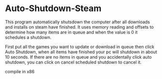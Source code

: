 # Auto-Shutdown-Steam
This program automatically shutsdown the computer after all downloads and installs on steam have finished. It uses memory reading and offsets to determine how many items are in queue and when the value is 0 it schedules a shutdown.

First put all the games you want to update or download in queue then click Auto Shutdown, when all items have finished your pc will shutdown in about 10 seconds.
If there are no items in queue and you accidentally click auto shutdown, you can click on cancel scheduled shutdown to cancel it.

compile in x86


